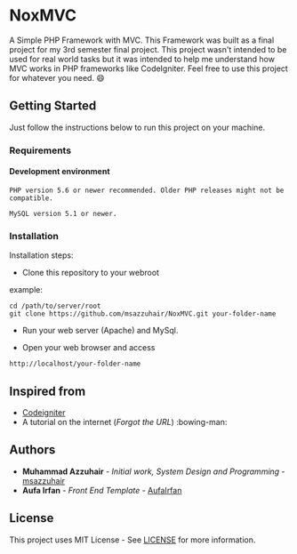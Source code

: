 # NoxMVC

A Simple PHP Framework with MVC. This Framework was built as a final project for my 3rd semester final project. This project wasn't intended to be used for real world tasks but it was intended to help me understand how MVC works in PHP frameworks like CodeIgniter.
Feel free to use this project for whatever you need. :smile:

## Getting Started

Just follow the instructions below to run this project on your machine.

### Requirements

#### Development environment

```
PHP version 5.6 or newer recommended. Older PHP releases might not be compatible.

MySQL version 5.1 or newer.
```

### Installation

Installation steps:

* Clone this repository to your webroot

example: 
```
cd /path/to/server/root
git clone https://github.com/msazzuhair/NoxMVC.git your-folder-name
```

* Run your web server (Apache) and MySql.

* Open your web browser and access
```
http://localhost/your-folder-name
```

## Inspired from

* [Codeigniter](https://github.com/bcit-ci/codeigniter)
* A tutorial on the internet (*Forgot the URL*) :bowing-man:

## Authors

* **Muhammad Azzuhair** - *Initial work, System Design and Programming* - [msazzuhair](https://github.com/msazzuhair)
* **Aufa Irfan** - *Front End Template* - [AufaIrfan](https://github.com/AufaIrfan)

## License

This project uses MIT License - See [LICENSE](LICENSE) for more information.
